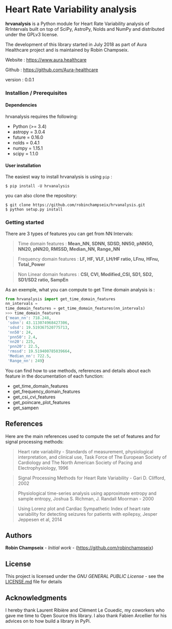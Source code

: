 # Heart Rate Variability analysis

**hrvanalysis** is a Python module for Heart Rate Variability analysis of RrIntervals built on top of SciPy, AstroPy, Nolds and NumPy and distributed under the GPLv3 license.

The development of this library started in July 2018 as part of Aura Healthcare project and is maintained by Robin Champseix.

Website : https://www.aura.healthcare 

Github : https://github.com/Aura-healthcare

version : 0.0.1


### Installion / Prerequisites

#### Dependencies

hrvanalysis requires the following:
- Python (>= 3.4)
- astropy = 3.0.4
- future = 0.16.0
- nolds = 0.4.1
- numpy = 1.15.1
- scipy = 1.1.0

#### User installation

The easiest way to install hrvanalysis is using ``pip`` :

    $ pip install -U hrvanalysis

you can also clone the repository:

    $ git clone https://github.com/robinchampseix/hrvanalysis.git
    $ python setup.py install

### Getting started 

There are 3 types of features you can get from NN Intervals: 

> Time domain features : **Mean_NN, SDNN, SDSD, NN50, pNN50, NN20, pNN20, RMSSD, Median_NN, Range_NN**

> Frequency domain features : **LF, HF, VLF, LH/HF ratio, LFnu, HFnu, Total_Power**

> Non Linear domain features : **CSI, CVI, Modified_CSI, SD1, SD2, SD1/SD2 ratio, SampEn**

As an exemple, what you can compute to get Time domain analysis is :

```python
from hrvanalysis import get_time_domain_features
nn_intervals = 
time_domain_features = get_time_domain_features(nn_intervals)
>>> time_domain_features
{'mean_nn': 718.248,
 'sdnn': 43.113074968427306,
 'sdsd': 19.519367520775713,
 'nn50': 24,
 'pnn50': 2.4,
 'nn20': 225,
 'pnn20': 22.5,
 'rmssd': 19.519400785039664,
 'Median_nn': 722.5,
 'Range_nn': 249}
```

You can find how to use methods, references and details about each feature in the documentation of each function:
- get_time_domain_features
- get_frequency_domain_features
- get_csi_cvi_features
- get_poincare_plot_features
- get_sampen

## References

Here are the main references used to compute the set of features and for signal processing methods:

> Heart rate variability - Standards of measurement, physiological interpretation, and clinical use, Task Force of The European Society of Cardiology and The North American Society of Pacing and Electrophysiology, 1996
    
> Signal Processing Methods for Heart Rate Variability - Gari D. Clifford, 2002

> Physiological time-series analysis using approximate entropy and sample entropy, Joshua S. Richman, J. Randall Moorman - 2000
    
> Using Lorenz plot and Cardiac Sympathetic Index of heart rate variability for detecting seizures for patients with epilepsy, Jesper Jeppesen et al, 2014

## Authors

**Robin Champseix** - *Initial work* - (https://github.com/robinchampseix)

## License

This project is licensed under the *GNU GENERAL PUBLIC License* - see the [LICENSE.md](https://github.com/robinchampseix/hrvanalysis/LICENSE) file for details

## Acknowledgments

I hereby thank Laurent Ribière and Clément Le Couedic, my coworkers who gave me time to Open Source this library.
I also thank Fabien Arcellier for his advices on to how build a library in PyPi.